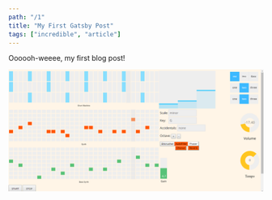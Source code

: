 ```yaml
---
path: "/1"
title: "My First Gatsby Post"
tags: ["incredible", "article"]
---
```


Oooooh-weeee, my first blog post!


![picture](./picture.png)